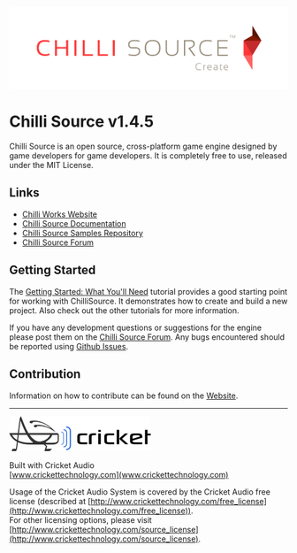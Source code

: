 ![alt link](Documents/Images/ChilliSourceLogo.png)

Chilli Source v1.4.5
====================

Chilli Source is an open source, cross-platform game engine designed by game developers for game developers. It is completely free to use, released under the MIT License.

Links
-----
* [Chilli Works Website](http://chilli-works.com/)
* [Chilli Source Documentation](http://www.chilli-works.com/learn/)
* [Chilli Source Samples Repository](https://github.com/ChilliWorks/CSSamples)
* [Chilli Source Forum](http://forums.chilli-works.com/)

Getting Started
---------------
The [Getting Started: What You'll Need](http://www.chilli-works.com/learn/tutorials-2/getting-started-what-youll-need/) tutorial provides a good starting point for working with ChilliSource. It demonstrates how to create and build a new project. Also check out the other tutorials for more information.

If you have any development questions or suggestions for the engine please post them on the [Chilli Source Forum](http://forums.chilli-works.com/). Any bugs encountered should be reported using [Github Issues](https://github.com/chilliworks/chillisource/issues).

Contribution
------------
Information on how to contribute can be found on the [Website](http://chilli-works.com/).

---

![alt link](Documents/Images/CricketLogo.png)

Built with Cricket Audio
<br>[www.crickettechnology.com](www.crickettechnology.com)

Usage of the Cricket Audio System is covered by the Cricket Audio free license (described at [http://www.crickettechnology.com/free_license](http://www.crickettechnology.com/free_license)). 
<br>For other licensing options, please visit [http://www.crickettechnology.com/source_license](http://www.crickettechnology.com/source_license).